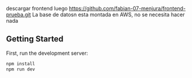 descargar frontend luego https://github.com/fabian-07-menjura/frontend-prueba.git
La base de datosn esta montada en AWS, no se necesita hacer nada

## Getting Started

First, run the development server:

```bash
npm install
npm run dev
```

